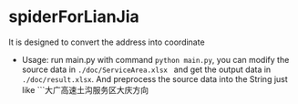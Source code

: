 spiderForLianJia
===
It is designed to convert the address into coordinate

* Usage:
run main.py with command ``` python main.py ```, you can modify the source data in ```./doc/ServiceArea.xlsx ``` and get the output data in ```./doc/result.xlsx```. And preprocess the source data into the String just like ```大广高速土沟服务区大庆方向
```
